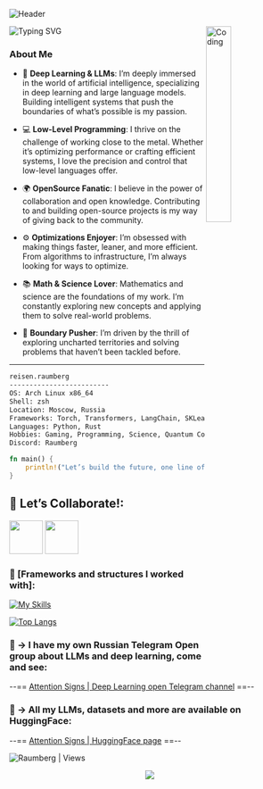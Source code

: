![Header](https://capsule-render.vercel.app/api?type=waving&amp;color=gradient&amp;text=Hello%20World!&amp;height=100&amp;section=header)

<img src="https://readme-typing-svg.herokuapp.com?font=JetBrainsMono+Nerd+Font&pause=1000&center=true&random=false&width=600&lines=I+am+an+IT+specialist+based+in+Russia." alt="Typing SVG" />
  
<img align="right" alt="Coding" width="30%" src="https://raw.githubusercontent.com/anathayna/anathayna/master/assets/bmo.gif" alt="bmo dancing"/>

### **About Me**
- 🧠 **Deep Learning & LLMs**: I’m deeply immersed in the world of artificial intelligence, specializing in deep learning and large language models. Building intelligent systems that push the boundaries of what’s possible is my passion.
  
- 💻 **Low-Level Programming**: I thrive on the challenge of working close to the metal. Whether it’s optimizing performance or crafting efficient systems, I love the precision and control that low-level languages offer.

- 🌍 **OpenSource Fanatic**: I believe in the power of collaboration and open knowledge. Contributing to and building open-source projects is my way of giving back to the community.

- ⚙️ **Optimizations Enjoyer**: I’m obsessed with making things faster, leaner, and more efficient. From algorithms to infrastructure, I’m always looking for ways to optimize.

- 📚 **Math & Science Lover**: Mathematics and science are the foundations of my work. I’m constantly exploring new concepts and applying them to solve real-world problems.

- 🚀 **Boundary Pusher**: I’m driven by the thrill of exploring uncharted territories and solving problems that haven’t been tackled before.

---

```bash
reisen.raumberg
-------------------------
OS: Arch Linux x86_64
Shell: zsh
Location: Moscow, Russia
Frameworks: Torch, Transformers, LangChain, SKLearn, OpenCV
Languages: Python, Rust
Hobbies: Gaming, Programming, Science, Quantum Computing, Math
Discord: Raumberg
```

```rust
fn main() {
    println!("Let’s build the future, one line of code at a time!");
}
```
<h2 color="#ffd163">📡 Let’s Collaborate!:</h2>

<p align="left" >
<a href="https://t.me/raumberg" target="_blank" rel="noreferrer"><img src="https://cdn-icons-png.flaticon.com/512/2111/2111646.png" height="60" width="60"></a>
<a href="https://discordapp.com/users/416312981270429696" target="_blank" rel="noreferrer"><img src="https://cdn-icons-png.flaticon.com/512/3670/3670157.png" height="60" width="60"></a>

### 🧰 [Frameworks and structures I worked with]:

[![My Skills](https://skillicons.dev/icons?i=arch,bash,docker,kubernetes,git,linux,neovim,py,pytorch,rust,tensorflow,vscode,sklearn)](https://skillicons.dev)

[![Top Langs](https://github-readme-stats.vercel.app/api/top-langs/?username=Raumberg&layout=compact&bg_color=00000000&border_color=00000000&text_color=fff)](https://github.com/anuraghazra/github-readme-stats)

### 📡 -> I have my own Russian Telegram Open group about LLMs and deep learning, come and see:
--== [Attention Signs | Deep Learning open Telegram channel](https://t.me/attnsigns) ==--

### 📡 -> All my LLMs, datasets and more are available on HuggingFace:
--== [Attention Signs | HuggingFace page](https://huggingface.co/attn-signs) ==--

<p align="left"> <img src="https://komarev.com/ghpvc/?username=Raumberg&label=Profile%20views&color=0e75b6&style=flat" alt="Raumberg | Views" /> </p>
<p align="center">
  <img src="https://capsule-render.vercel.app/api?type=waving&color=gradient&height=100&section=footer"/>
</p>
